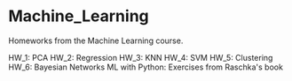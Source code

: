 # Machine_Learning
Homeworks from the Machine Learning course.

HW_1: PCA
HW_2: Regression
HW_3: KNN
HW_4: SVM
HW_5: Clustering
HW_6: Bayesian Networks
ML with Python: Exercises from Raschka's book
